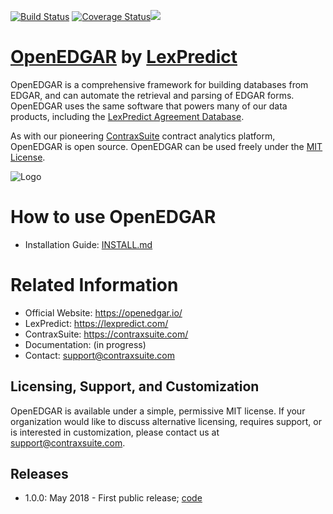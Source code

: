[![Build Status](https://travis-ci.com/LexPredict/openedgar.svg?branch=0.9.8)](https://travis-ci.com/LexPredict/openedgar) [![Coverage Status](https://coveralls.io/repos/github/LexPredict/openedgar/badge.svg?branch=0.9.8)](https://coveralls.io/github/LexPredict/openedgar?branch=0.9.8)[![](https://tokei.rs/b1/github/lexpredict/openedgar?category=code)](https://github.com/lexpredict/openedgar)

# [OpenEDGAR](openedgar.io) by [LexPredict](https://lexpredict.com)

OpenEDGAR is a comprehensive framework for building databases from EDGAR, and can automate the retrieval and parsing of EDGAR forms.  OpenEDGAR uses the same software that powers many of our data products, including the [LexPredict Agreement Database](https://agreementdatabase.com).  

As with our pioneering [ContraxSuite](https://contraxsuite.com) contract analytics platform, OpenEDGAR is open source.  OpenEDGAR can be used freely under the [MIT License](LICENSE).

![Logo](https://s3.amazonaws.com/lexpredict.com-marketing/graphics/lexpredict_lexnlp_logo_horizontal_1.png)

# How to use OpenEDGAR
* Installation Guide: [INSTALL.md](INSTALL.md)

# Related Information
* Official Website: https://openedgar.io/
* LexPredict: https://lexpredict.com/
* ContraxSuite: https://contraxsuite.com/
* Documentation: (in progress)
* Contact: support@contraxsuite.com

## Licensing, Support, and Customization
OpenEDGAR is available under a simple, permissive MIT license.  If your organization would like to discuss
alternative licensing, requires support, or is interested in customization, please contact us at [support@contraxsuite.com](mailto:support@contraxsuite.com). 


## Releases
* 1.0.0: May 2018 - First public release; [code](https://github.com/LexPredict/lexpredict-openedgar/tree/1.0.0)

